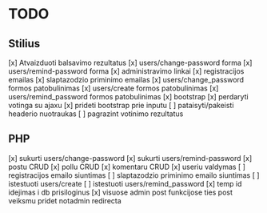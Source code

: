 # TODO
## Stilius 
[x] Atvaizduoti balsavimo rezultatus
[x] users/change-password forma
[x] users/remind-password forma
[x] administravimo linkai
[x] registracijos emailas
[x] slaptazodzio priminimo emailas
[x] users/change_password formos patobulinimas
[x] users/create formos patobulinimas
[x] users/remind_password formos patobulinimas
[x] bootstrap
[x] perdaryti votinga su ajaxu
[x] prideti bootstrap prie inputu
[ ] pataisyti/pakeisti headerio nuotraukas
[ ] pagrazint votinimo rezultatus

## PHP
[x] sukurti users/change-password
[x] sukurti users/remind-password
[x] postu CRUD
[x] pollu CRUD
[x] komentaru CRUD
[x] useriu valdymas
[ ] registracijos emailo siuntimas
[ ] slaptazodzio priminimo emailo siuntimas
[ ] istestuoti users/create
[ ] istestuoti users/remind_password
[x] temp id idejimas i db prisiloginus
[x] visuose admin post funkcijose ties post veiksmu pridet notadmin redirecta